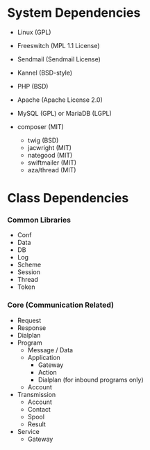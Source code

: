 System Dependencies
===================
* Linux  (GPL)
* Freeswitch (MPL 1.1 License)
* Sendmail (Sendmail License)
* Kannel (BSD-style)
* PHP (BSD)
* Apache (Apache License 2.0)
* MySQL (GPL) or MariaDB (LGPL)

* composer (MIT)
    * twig (BSD)
    * jacwright (MIT)
    * nategood (MIT)
    * swiftmailer (MIT)
    * aza/thread (MIT)


Class Dependencies
==================

### Common Libraries
* Conf
* Data
* DB
* Log
* Scheme
* Session
* Thread
* Token

### Core (Communication Related)
* Request
* Response
* Dialplan
* Program
    * Message / Data
    * Application
        * Gateway
        * Action
        * Dialplan (for inbound programs only)
    * Account
* Transmission
    * Account
    * Contact
    * Spool
    * Result
* Service
    * Gateway